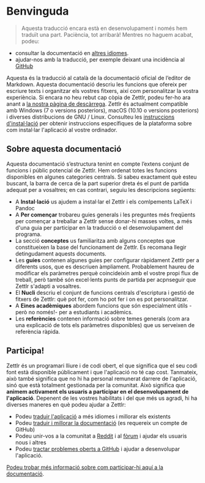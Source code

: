 # Benvinguda

> Aquesta traducció encara està en desenvolupament i només hem traduït una part. Paciència, tot arribarà! Mentres no haguem acabat, podeu:  
  - consultar la documentació en [altres idiomes](https://docs.zettlr.com/).  
  - ajudar-nos amb la traducció, per exemple deixant una incidència al [GitHub](https://github.com/Zettlr/zettlr-docs)

Aquesta és la traducció al català de la documentació oficial de l’editor de Markdown. Aquesta documentació descriu les funcions que ofereix per escriure texts i organitzar els vostres fitxers, així com personalitzar la vostra experiència. Si encara no heu rebut cap còpia de Zettlr, podeu fer-ho ara anant a [la nostra pàgina de descàrrega](https://www.zettlr.com/download). Zettlr és actualment compatible amb Windows (7 o versions posteriors), macOS (10.10 o versions posteriors) i diverses distribucions de GNU / Linux. Consulteu les [instruccions d'instal·lació](install.md) per obtenir instruccions específiques de la plataforma sobre com instal·lar l'aplicació al vostre ordinador.

## Sobre aquesta documentació

Aquesta documentació s’estructura tenint en compte l’extens conjunt de funcions i públic potencial de Zettlr. Hem ordenat totes les funcions disponibles en algunes categories centrals. Si sabeu exactament què esteu buscant, la barra de cerca de la part superior dreta és el punt de partida adequat per a vosaltres; en cas contrari, seguiu les descripcions següents:

- A **Instal·lació** us ajudem a instal·lar el Zettlr i els comlpements LaTeX i Pandoc
- A **Per començar** trobareu guies generals i les preguntes més freqüents per començar a treballar a Zettlr sense donar-hi masses voltes, a més d'una guia per participar en la traducció o el desenvolupament del programa.
- La secció **conceptes** us familiaritza amb alguns conceptes que constitueixen la base del funcionament de Zettlr. Es recomana llegir detingudament aquests documents.
- Les **guies** contenen algunes guies per configurar ràpidament Zettlr per a diferents usos, que es descriuen àmpliament. Probablement haureu de modificar els paràmetres perquè coincideixin amb el vostre propi flux de treball, però també són excel·lents punts de partida per acpnseguir que Zettlr s'adapti a vosaltres.
- El **Nucli** descriu el conjunt de funcions centrals d'escriptura i gestió de fitxers de Zettlr: què pot fer, com ho pot fer i on es pot personalitzar.
- A **Eines acadèmiques** abordem funcions que són especialment útils -però no només!- per a estudiants i acadèmics.
- Les **referències** contenen informació sobre temes generals (com ara una explicació de tots els paràmetres disponibles) que us serveixen de referència ràpida.

## Participa!

Zettlr és un programari lliure i de codi obert, el que significa que el seu codi font està disponible públicament i que l'aplicació no té cap cost. Tanmateix, això també significa que no hi ha personal remunerat darrere de l'aplicació, sinó que està totalment gestionada per la comunitat. Això significa que **animem activament els usuaris a participar en el desenvolupament de l'aplicació**. Depenent de les vostres habilitats i del que més us agradi, hi ha diverses maneres en què podeu ajudar a Zettlr:

- Podeu [traduir l'aplicació](https://translate.zettlr.com/) a més idiomes i millorar els existents
- Podeu [traduir i millorar la documentació](https://github.com/Zettlr/zettlr-docs/) (es requereix un compte de GitHub)
- Podeu unir-vos a la comunitat a [Reddit](https://www.reddit.com/r/Zettlr/) i al [fòrum](https://forum.zettlr.com/) i ajudar els usuaris nous i altres
- Podeu [tractar problemes oberts a GitHub](https://github.com/Zettlr/Zettlr/issues) i ajudar a desenvolupar l'aplicació.

[Podeu trobar més informació sobre com participar-hi aquí a la documentació](get-involved.md).